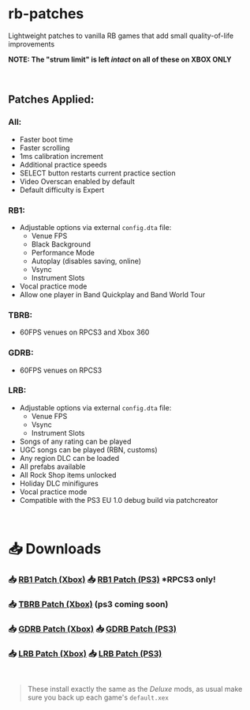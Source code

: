 # rb-patches
 
Lightweight patches to vanilla RB games that add small quality-of-life improvements

**NOTE: The "strum limit" is left *intact* on all of these on XBOX ONLY**

</br>

## Patches Applied:

### All:

- Faster boot time
- Faster scrolling
- 1ms calibration increment
- Additional practice speeds
- SELECT button restarts current practice section
- Video Overscan enabled by default
- Default difficulty is Expert

### RB1:

- Adjustable options via external `config.dta` file:
	- Venue FPS
	- Black Background
	- Performance Mode
	- Autoplay (disables saving, online)
	- Vsync
	- Instrument Slots
- Vocal practice mode
- Allow one player in Band Quickplay and Band World Tour

### TBRB:

- 60FPS venues on RPCS3 and Xbox 360

### GDRB:

- 60FPS venues on RPCS3

### LRB:

- Adjustable options via external `config.dta` file:
	- Venue FPS
	- Vsync
	- Instrument Slots
- Songs of any rating can be played
- UGC songs can be played (RBN, customs)
- Any region DLC can be loaded
- All prefabs available
- All Rock Shop items unlocked
- Holiday DLC minifigures
- Vocal practice mode
- Compatible with the PS3 EU 1.0 debug build via patchcreator

</br>

# 📥 Downloads

### 📥 [RB1 Patch (Xbox)](https://nightly.link/hmxmilohax/rb-patches/workflows/build/main/RB1-Patch-Xbox.zip) 📥 [RB1 Patch (PS3)](https://nightly.link/hmxmilohax/rb-patches/workflows/build/main/RB1-Patch-PS3.zip) *RPCS3 only!
### 📥 [TBRB Patch (Xbox)](https://nightly.link/hmxmilohax/rb-patches/workflows/build/main/TBRB-Patch-Xbox.zip) (ps3 coming soon)
### 📥 [GDRB Patch (Xbox)](https://nightly.link/hmxmilohax/rb-patches/workflows/build/main/GDRB-Patch-Xbox.zip) 📥 [GDRB Patch (PS3)](https://nightly.link/hmxmilohax/rb-patches/workflows/build/main/GDRB-Patch-PS3.zip)
### 📥 [LRB Patch (Xbox)](https://nightly.link/hmxmilohax/rb-patches/workflows/build/main/LRB-Patch-Xbox.zip) 📥 [LRB Patch (PS3)](https://nightly.link/hmxmilohax/rb-patches/workflows/build/main/LRB-Patch-PS3.zip)

</br>

> These install exactly the same as the *Deluxe* mods, as usual make sure you back up each game's `default.xex`